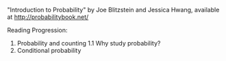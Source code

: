 "Introduction to Probability" by Joe Blitzstein and Jessica Hwang, available at http://probabilitybook.net/

Reading Progression:
1. Probability and counting
1.1 Why study probability?
2. Conditional probability

